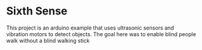 # Sixth Sense

This project is an arduino example that uses ultrasonic sensors and vibration motors to detect objects. The goal here was to enable blind people walk without a blind walking stick  

